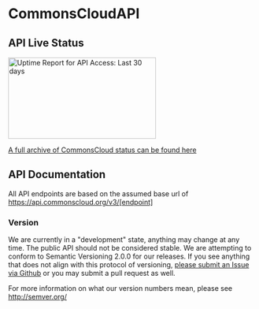 # CommonsCloudAPI

## API Live Status

<a href="http://stats.pingdom.com/7np11iscqz30/1228647" target="_blank"><img src="https://share.pingdom.com/banners/dfe5964a" alt="Uptime Report for API Access: Last 30 days" title="Uptime Report for API Access: Last 30 days" width="300" height="165" /></a>

<a href="http://stats.pingdom.com/7np11iscqz30/1228647" target="_blank">A full archive of CommonsCloud status can be found here</a>

## API Documentation

All API endpoints are based on the assumed base url of https://api.commonscloud.org/v3/[endpoint]


### Version

We are currently in a "development" state, anything may change at any time. The public API should not be considered stable. We are attempting to conform to Semantic Versioning 2.0.0 for our releases. If you see anything that does not align with this protocol of versioning, [please submit an Issue via Github](https://github.com/CommonsCloud/CommonsCloudAPI/issues) or you may submit a pull request as well.

For more information on what our version numbers mean, please see http://semver.org/
